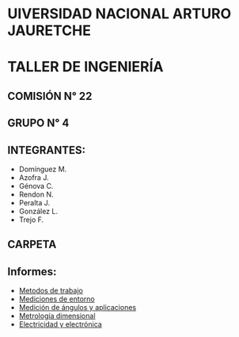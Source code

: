 # UIVERSIDAD NACIONAL ARTURO JAURETCHE

# TALLER DE INGENIERÍA

## COMISIÓN N° 22

## GRUPO N° 4

## INTEGRANTES:

- Domínguez M.
- Azofra J.
- Génova C.
- Rendon N.
- Peralta J.
- González L.
- Trejo F.

## CARPETA
## Informes: 
- [Metodos de trabajo](Metodos-de-trabajo.pdf)
- [Mediciones de entorno](Mediciones-de-entorno.pdf)
- [Medición de ángulos y aplicaciones](Meidición-de-ángulos-y-aplicaciones.pdf)
- [Metrología dimensional](Metrología-dimensional.pdf)
- [Electricidad y electrónica](Electricidad-y-electrónica.pdf)
